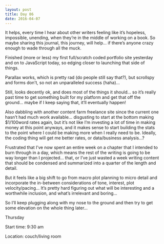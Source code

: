 ```yaml
---
layout: post
title: Day 86
date: 2016-04-07
---
```


It helps, every time I hear about other writers feeling like it’s hopeless, impossible, unending, when they’re in the middle of working on a book. So maybe sharing this journal, this journey, will help… if there’s anyone crazy enough to wade through all the muck. 

Finished (more or less) my first full/scratch coded portfolio site yesterday and on to JavaScript today, so edging closer to launching that side of things. 

Parallax works, which is pretty rad (do people still say that?), but scrollspy and forms don’t, so not an unparalleled success (haha)… 

Still, looks decently ok, and does most of the things it should… so it’s really past time to get something built for my platform and get that off the ground… maybe if I keep saying that, it’ll eventually happen! 

Also dabbling with another content farm freelance site since the current one hasn’t had much work available… disgusting to start at the bottom making $1/100word rates again, but it’s not like I’m investing a lot of time in making money at this point anyways, and it makes sense to start building the stats to the point where I could be making more when I really need to be. Ideally, the coding thing will get me better rates, or data/business analysis…? 

Frustrated that I’ve now spent an entire week on a chapter that I intended to burn through in a day, which means the rest of the writing is going to be way longer than I projected… that, or I’ve just wasted a week writing content that should be condensed and summarized into a quarter of the length and detail. 

But it feels like a big shift to go from macro plot planning to micro detail and incorporate the in-between considerations of tone, interest, plot velocity/pacing… It’s pretty hard figuring out what will be interesting and a worthwhile inclusion, and what’s irrelevant and boring… 

So I’ll keep plugging along with my nose to the ground and then try to get some elevation on the whole thing later… 


Thursday

Start time: 9:30 am

Location: couch/living room
